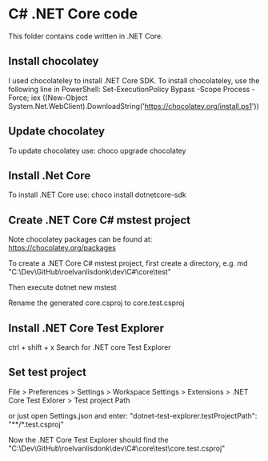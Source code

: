 # C# .NET Core code

This folder contains code written in .NET Core.


## Install chocolatey
I used chocolateley to install .NET Core SDK.
To install chocolateley, use the following line in PowerShell:
Set-ExecutionPolicy Bypass -Scope Process -Force; iex ((New-Object System.Net.WebClient).DownloadString('https://chocolatey.org/install.ps1'))

## Update chocolatey
To update chocolatey use:
choco upgrade chocolatey

## Install .Net Core
To install .NET Core use:
choco install dotnetcore-sdk


## Create .NET Core C# mstest project
Note chocolatey packages can be found at: https://chocolatey.org/packages

To create a .NET Core C# mstest project, first create a directory, e.g.
md "C:\Dev\GitHub\roelvanlisdonk\dev\C#\core\test"

Then execute
dotnet new mstest

Rename the generated core.csproj to core.test.csproj



## Install .NET Core Test Explorer
ctrl + shift + x
Search for .NET core Test Explorer

## Set test project
File > Preferences > Settings > Workspace Settings > Extensions > .NET Core Test Exlorer > Test project Path

or just open Settings.json and enter:
"dotnet-test-explorer.testProjectPath": "**/*.test.csproj"

Now the .NET Core Test Explorer should find the "C:\Dev\GitHub\roelvanlisdonk\dev\C#\core\test\core.test.csproj"